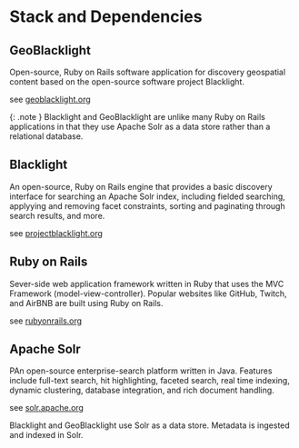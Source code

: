 # Stack and Dependencies

## GeoBlacklight

Open-source, Ruby on Rails software application for discovery geospatial content based on the open-source software project Blacklight.

see [geoblacklight.org](https://geoblacklight.org/)

{: .note }
Blacklight and GeoBlacklight are unlike many Ruby on Rails applications in that they use Apache Solr as a data store rather than a relational database.

## Blacklight 

An open-source, Ruby on Rails engine that provides a basic discovery interface for searching an Apache Solr index, including fielded searching, applyying and removing facet constraints, sorting and paginating through search results, and more.

see [projectblacklight.org](http://projectblacklight.org/)

## Ruby on Rails

Sever-side web application framework written in Ruby that uses the MVC Framework (model-view-controller). Popular websites like GitHub, Twitch, and AirBNB are built using Ruby on Rails.

see [rubyonrails.org](https://rubyonrails.org/)

## Apache Solr

PAn open-source enterprise-search platform written in Java. Features include full-text search, hit highlighting, faceted search, real time indexing, dynamic clustering, database integration, and rich document handling.

see [solr.apache.org](https://solr.apache.org/)

Blacklight and GeoBlacklight use Solr as a data store. Metadata is ingested and indexed in Solr.

